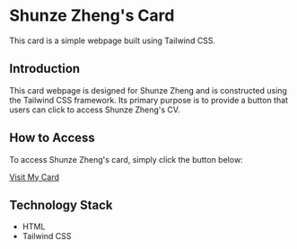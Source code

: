 # Shunze Zheng's Card

This card is a simple webpage built using Tailwind CSS.

## Introduction

This card webpage is designed for Shunze Zheng and is constructed using the Tailwind CSS framework. Its primary purpose is to provide a button that users can click to access Shunze Zheng's CV.

## How to Access

To access Shunze Zheng's card, simply click the button below:

[Visit My Card](https://zhengshunze.github.io/card.github.io/)

## Technology Stack

- HTML
- Tailwind CSS

